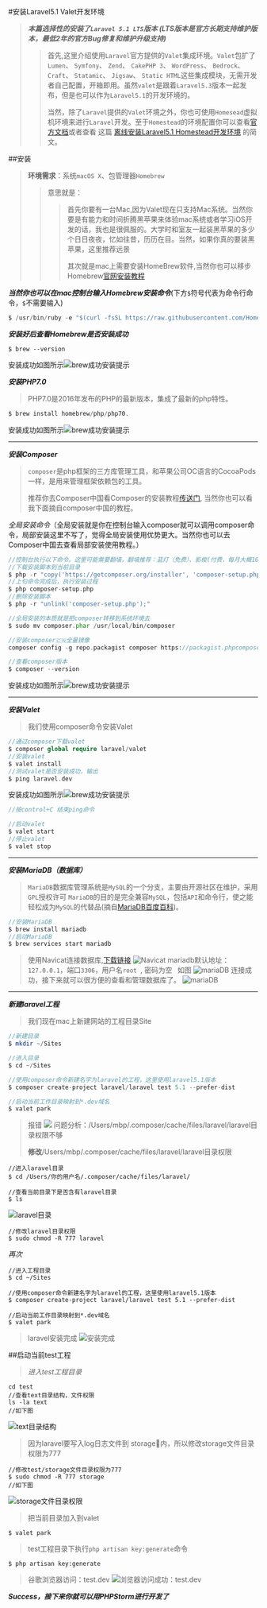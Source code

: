 #安装Laravel5.1 Valet开发环境
>***本篇选择性的安装了`Laravel 5.1 LTS`版本 (LTS版本是官方长期支持维护版本，最低2年的官方Bug修复和维护升级支持)***
>>首先,这里介绍使用`Laravel`官方提供的`Valet`集成环境。`Valet`包扩了`Lumen`、
`Symfony`、
`Zend`、
`CakePHP 3`、
`WordPress`、
`Bedrock`、
`Craft`、
`Statamic`、
`Jigsaw`、
`Static HTML`这些集成模块，无需开发者自己配置，开箱即用。虽然`valet`是跟着`Laravel5.3`版本一起发布，但是也可以作为`Laravel5.1`的开发环境的。
>>
>>当然，除了`Laravel`提供的`Valet`环境之外，你也可使用`Homesead`虚拟机环境来进行`Laravel`开发。至于`Homestead`的环境配置你可以查看[官方文档](https://laravel.com/docs/5.3/homestead)或者查看 这篇 [离线安装Laravel5.1 Homestead开发环境]() 的简文。

##安装
>**环境需求**：系统`macOS X`、包管理器`Homebrew`
>>意思就是：
>>>首先你要有一台Mac,因为Valet现在只支持Mac系统。当然你要是有能力和时间折腾黑苹果来体验mac系统或者学习iOS开发的话，我也是很佩服的。大学时和室友一起装黑苹果的多少个日日夜夜，忆如往昔，历历在目。当然，如果你真的要装黑苹果，这里推荐远景
>>>
>>>其次就是mac上需要安装HomeBrew软件,当然你也可以移步Homebrew[官网安装教程](http://brew.sh/index_zh-cn.html)

***当然你也可以在mac控制台输入Homebrew安装命令***(下方`$`符号代表为命令行命令，`$`不需要输入)

```php
$ /usr/bin/ruby -e "$(curl -fsSL https://raw.githubusercontent.com/Homebrew/install/master/install)"
```

***安装好后查看Homebrew是否安装成功***

```
$ brew --version
```
安装成功如图所示![brew成功安装提示](./resouces/QQ20160911-1@2x.png)

***安装PHP7.0***
>PHP7.0是2016年发布的PHP的最新版本，集成了最新的php特性。

```php
$ brew install homebrew/php/php70.
```
安装成功如图所示![brew成功安装提示](./resouces/php.png)
***

***安装Composer***
>`composer`是php框架的三方库管理工具，和苹果公司OC语言的CocoaPods一样，是用来管理框架依赖包的工具。
>
>推荐你去Composer中国看Composer的安装教程[传送门](http://pkg.phpcomposer.com/), 当然你也可以看我下面摘自composer中国的教程。

*全局安装命令*（全局安装就是你在控制台输入composer就可以调用composer命令，局部安装这里不写了，觉得全局安装使用优势更大。当然你也可以去Composer中国去查看局部安装使用教程。）

```php
//控制台执行以下命令。这里可能需要翻墙，翻墙推荐：蓝灯（免费）、影梭(付费，每月大概10￥+)、GreenVPN（每月大概18￥）、
//下载安装脚本到当前目录
$ php -r "copy('https://getcomposer.org/installer', 'composer-setup.php');"
//上句命令完成后，执行安装过程
$ php composer-setup.php
//删除安装脚本
$ php -r "unlink('composer-setup.php');"
```

```php
//全局安装的本质就是把composer转移到系统环境去
$ sudo mv composer.phar /usr/local/bin/composer

//安装composer🇨🇳全量镜像
composer config -g repo.packagist composer https://packagist.phpcomposer.com

//查看composer版本
$ composer --version
```
安装成功如图所示![brew成功安装提示](./resouces/composer.png)
***

***安装Valet***
>我们使用composer命令安装Valet

```php
//通过composer下载valet
$ composer global require laravel/valet
//安装valet
$ valet install
//测试valet是否安装成功，输出
$ ping laravel.dev
```
安装成功如图所示![brew成功安装提示](./resouces/valet.png)

```php
//按control+C 结束ping命令

//启动valet
$ valet start
//停止valet
$ valet stop
```
***

***安装MariaDB（数据库）***
> `MariaDB`数据库管理系统是`MySQL`的一个分支，主要由开源社区在维护，采用`GPL`授权许可 `MariaDB`的目的是完全兼容`MySQL`，包括`API`和命令行，使之能轻松成为`MySQL`的代替品(摘自[MariaDB百度百科](http://baike.baidu.com/link?url=xGXi80VvwDXHkehiANoX7-uNSISnt1MP2S_-m7do7EOtGvsJyhgz_NNFhYJLYuv_c2khaTjSGTGwe0a4JibXC_))。

```php
//安装MariaDB
$ brew install mariadb
//启动MariaDB
$ brew services start mariadb
```
>使用Navicat连接数据库,[下载链接](http://www.pc6.com/mac/111878.html)
![Navicat](./resouces/navicat.png)
>mariadb默认地址：`127.0.0.1`，端口`3306`，用户名`root `, 密码为空` `
>如图
>![mariaDB](./resouces/mariaDB.png)
>连接成功，接下来就可以很方便的查看和管理数据库了。
>![mariaDB](./resouces/mariaDB2.png)
***

***新建laravel工程***
>我们现在mac上新建网站的工程目录Site

```php
//新建目录
$ mkdir ~/Sites

//进入目录
$ cd ~/Sites

//使用composer命令新建名字为laravel的工程，这里使用laravel5.1版本
$ composer create-project laravel/laravel test 5.1 --prefer-dist

//启动当前工作目录映射到*.dev域名
$ valet park

```
>报错
>![](./resouces/composer_error.png)
>问题分析：/Users/mbp/.composer/cache/files/laravel/laravel目录权限不够
>
>**修改**/Users/mbp/.composer/cache/files/laravel/laravel目录权限
>>
```
//进入laravel目录
$ cd /Users/你的用户名/.composer/cache/files/laravel/
```

>>
```
//查看当前目录下是否含有laravel目录
$ ls 
```
![laravel目录](./resouces/laravel_path.png)
>>
```
//修改laravel目录权限
$ sudo chmod -R 777 laravel
```


*再次*

```
//进入工程目录
$ cd ~/Sites

//使用composer命令新建名字为laravel的工程，这里使用laravel5.1版本
$ composer create-project laravel/laravel test 5.1 --prefer-dist

//启动当前工作目录映射到*.dev域名
$ valet park
```
>laravel安装完成
![安装完成](./resouces/composer_complete.png)

##启动当前test工程
>*进入test工程目录*

```
cd test
//查看text目录结构，文件权限
ls -la text
//如下图
```
![text目录结构](./resouces/test_ls.png)
>因为laravel要写入log日志文件到 storage📂内，所以修改storage文件目录权限为777

```
//修改test/storage文件目录权限为777
$ sudo chmod -R 777 storage
//如下图
```
![storage文件目录权限](./resouces/storage.png)

>把当前目录加入到valet

```
$ valet park
```

>test工程目录下执行`php artisan key:generate`命令

```
$ php artisan key:generate
```
>谷歌浏览器访问：test.dev
![浏览器访问成功：test.dev](./resouces/sitComplete.png)

***Success，接下来你就可以用PHPStorm进行开发了***

























